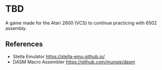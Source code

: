 # TBD

A game made for the Atari 2600 (VCS) to continue practicing with 6502 assembly.







## References
* Stella Emulator https://stella-emu.github.io/
* DASM Macro Assembler https://github.com/munsie/dasm

